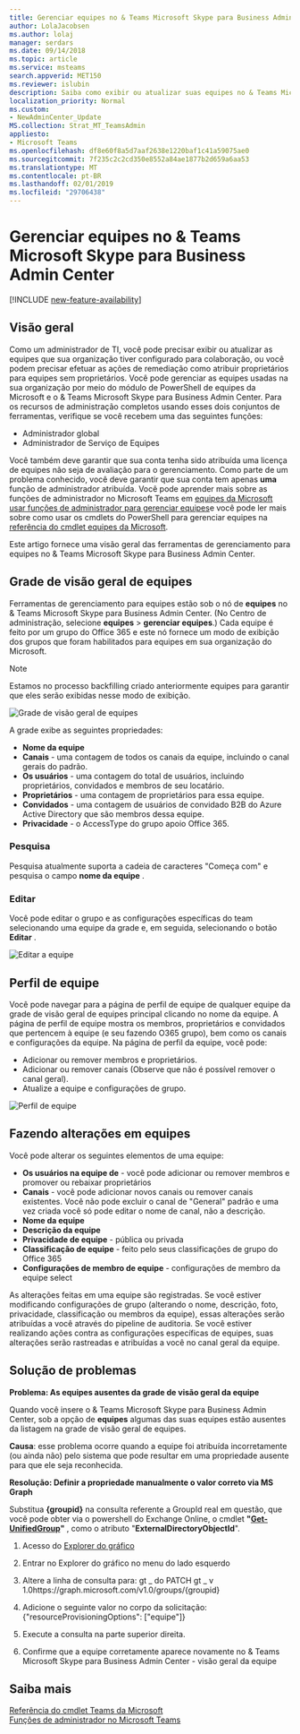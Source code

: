 ```yaml
---
title: Gerenciar equipes no & Teams Microsoft Skype para Business Admin Center
author: LolaJacobsen
ms.author: lolaj
manager: serdars
ms.date: 09/14/2018
ms.topic: article
ms.service: msteams
search.appverid: MET150
ms.reviewer: islubin
description: Saiba como exibir ou atualizar suas equipes no & Teams Microsoft Skype para Business Admin Center.
localization_priority: Normal
ms.custom:
- NewAdminCenter_Update
MS.collection: Strat_MT_TeamsAdmin
appliesto:
- Microsoft Teams
ms.openlocfilehash: df8e60f8a5d7aaf2638e1220baf1c41a59075ae0
ms.sourcegitcommit: 7f235c2c2cd350e8552a84ae1877b2d659a6aa53
ms.translationtype: MT
ms.contentlocale: pt-BR
ms.lasthandoff: 02/01/2019
ms.locfileid: "29706438"
---
```

<a name="manage-teams-in-the-microsoft-teams--skype-for-business-admin-center"></a>Gerenciar equipes no & Teams Microsoft Skype para Business Admin Center
==========================================

[!INCLUDE [new-feature-availability](includes/new-feature-availability.md)]

## <a name="overview"></a>Visão geral

Como um administrador de TI, você pode precisar exibir ou atualizar as equipes que sua organização tiver configurado para colaboração, ou você podem precisar efetuar as ações de remediação como atribuir proprietários para equipes sem proprietários. Você pode gerenciar as equipes usadas na sua organização por meio do módulo de PowerShell de equipes da Microsoft e o & Teams Microsoft Skype para Business Admin Center. Para os recursos de administração completos usando esses dois conjuntos de ferramentas, verifique se você recebem uma das seguintes funções:

- Administrador global
- Administrador de Serviço de Equipes

Você também deve garantir que sua conta tenha sido atribuída uma licença de equipes não seja de avaliação para o gerenciamento. Como parte de um problema conhecido, você deve garantir que sua conta tem apenas **uma** função de administrador atribuída.  Você pode aprender mais sobre as funções de administrador no Microsoft Teams em [equipes da Microsoft usar funções de administrador para gerenciar equipes](using-admin-roles.md)e você pode ler mais sobre como usar os cmdlets do PowerShell para gerenciar equipes na [referência do cmdlet equipes da Microsoft](https://docs.microsoft.com/powershell/teams/?view=teams-ps).  

Este artigo fornece uma visão geral das ferramentas de gerenciamento para equipes no & Teams Microsoft Skype para Business Admin Center.

## <a name="teams-overview-grid"></a>Grade de visão geral de equipes

Ferramentas de gerenciamento para equipes estão sob o nó de **equipes** no & Teams Microsoft Skype para Business Admin Center. (No Centro de administração, selecione **equipes** > **gerenciar equipes**.) Cada equipe é feito por um grupo do Office 365 e este nó fornece um modo de exibição dos grupos que foram habilitados para equipes em sua organização do Microsoft.

> [!NOTE]
> Estamos no processo backfilling criado anteriormente equipes para garantir que eles serão exibidas nesse modo de exibição.

![Grade de visão geral de equipes](media/manage-teams-in-modern-portal-image1.png)  

A grade exibe as seguintes propriedades:

- **Nome da equipe**
- **Canais** - uma contagem de todos os canais da equipe, incluindo o canal gerais do padrão.
- **Os usuários** - uma contagem do total de usuários, incluindo proprietários, convidados e membros de seu locatário.
- **Proprietários** - uma contagem de proprietários para essa equipe.
- **Convidados** - uma contagem de usuários de convidado B2B do Azure Active Directory que são membros dessa equipe.
- **Privacidade** - o AccessType do grupo apoio Office 365.

### <a name="search"></a>Pesquisa

Pesquisa atualmente suporta a cadeia de caracteres "Começa com" e pesquisa o campo **nome da equipe** .

### <a name="edit"></a>Editar

Você pode editar o grupo e as configurações específicas do team selecionando uma equipe da grade e, em seguida, selecionando o botão **Editar** .

![Editar a equipe](media/manage-teams-in-modern-portal-image2.png)

## <a name="team-profile"></a>Perfil de equipe

Você pode navegar para a página de perfil de equipe de qualquer equipe da grade de visão geral de equipes principal clicando no nome da equipe. A página de perfil de equipe mostra os membros, proprietários e convidados que pertencem à equipe (e seu fazendo O365 grupo), bem como os canais e configurações da equipe. Na página de perfil da equipe, você pode:

- Adicionar ou remover membros e proprietários.
- Adicionar ou remover canais (Observe que não é possível remover o canal geral).
- Atualize a equipe e configurações de grupo.
 
![Perfil de equipe](media/manage-teams-in-modern-portal-image3.png)

## <a name="making-changes-to-teams"></a>Fazendo alterações em equipes

Você pode alterar os seguintes elementos de uma equipe:
- **Os usuários na equipe de** - você pode adicionar ou remover membros e promover ou rebaixar proprietários
- **Canais** - você pode adicionar novos canais ou remover canais existentes.  Você não pode excluir o canal de "General" padrão e uma vez criada você só pode editar o nome de canal, não a descrição.
- **Nome da equipe**
- **Descrição da equipe**
- **Privacidade de equipe** - pública ou privada
- **Classificação de equipe** - feito pelo seus classificações de grupo do Office 365
- **Configurações de membro de equipe** - configurações de membro da equipe select


As alterações feitas em uma equipe são registradas. Se você estiver modificando configurações de grupo (alterando o nome, descrição, foto, privacidade, classificação ou membros da equipe), essas alterações serão atribuídas a você através do pipeline de auditoria. Se você estiver realizando ações contra as configurações específicas de equipes, suas alterações serão rastreadas e atribuídas a você no canal geral da equipe.

## <a name="troubleshooting"></a>Solução de problemas

**Problema: As equipes ausentes da grade de visão geral da equipe**

Quando você insere o & Teams Microsoft Skype para Business Admin Center, sob a opção de **equipes** algumas das suas equipes estão ausentes da listagem na grade de visão geral de equipes.

**Causa**: esse problema ocorre quando a equipe foi atribuída incorretamente (ou ainda não) pelo sistema que pode resultar em uma propriedade ausente para que ele seja reconhecida.

**Resolução: Definir a propriedade manualmente o valor correto via MS Graph**

Substitua **{groupid}** na consulta referente a GroupId real em questão, que você pode obter via o powershell do Exchange Online, o cmdlet **"[Get-UnifiedGroup](https://docs.microsoft.com/en-us/powershell/module/exchange/users-and-groups/get-unifiedgroup?view=exchange-ps)"** , como o atributo "**ExternalDirectoryObjectId**".

1. Acesso do [Explorer do gráfico](https://developer.microsoft.com/en-us/graph/graph-explorer)

2. Entrar no Explorer do gráfico no menu do lado esquerdo

3. Altere a linha de consulta para: gt _ do PATCH gt _ v 1.0https://graph.microsoft.com/v1.0/groups/{groupid}

4. Adicione o seguinte valor no corpo da solicitação: {"resourceProvisioningOptions": ["equipe"]}

5. Execute a consulta na parte superior direita.

6. Confirme que a equipe corretamente aparece novamente no & Teams Microsoft Skype para Business Admin Center - visão geral da equipe


## <a name="learn-more"></a>Saiba mais

[Referência do cmdlet Teams da Microsoft](https://docs.microsoft.com/powershell/teams/?view=teams-ps)  
[Funções de administrador no Microsoft Teams](using-admin-roles.md)
<!--
[Plan for Teams Lifecycle Management](plan-for-teams-lifecycle-management.md)
-->

